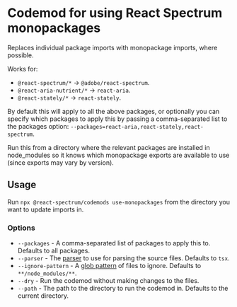 # Codemod for using React Spectrum monopackages

Replaces individual package imports with monopackage imports, where possible.

Works for:
- `@react-spectrum/*` -> `@adobe/react-spectrum`.
- `@react-aria-nutrient/*` -> `react-aria`.
- `@react-stately/*` -> `react-stately`.

By default this will apply to all the above packages, or optionally you can specify which packages to apply this by passing a comma-separated list to the packages option: `--packages=react-aria,react-stately,react-spectrum`.

Run this from a directory where the relevant packages are installed in node_modules so it knows which monopackage exports are available to use (since exports may vary by version).

## Usage

Run `npx @react-spectrum/codemods use-monopackages` from the directory you want to update imports in.

### Options

- `--packages` - A comma-separated list of packages to apply this to. Defaults to all packages.
- `--parser` - The [parser](https://github.com/facebook/jscodeshift?tab=readme-ov-file#parser) to use for parsing the source files. Defaults to `tsx`.
- `--ignore-pattern` - A [glob pattern](https://github.com/facebook/jscodeshift?tab=readme-ov-file#ignoring-files-and-directories) of files to ignore. Defaults to `**/node_modules/**`.
- `--dry` - Run the codemod without making changes to the files.
- `--path` - The path to the directory to run the codemod in. Defaults to the current directory.

